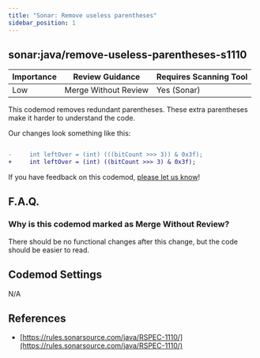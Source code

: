 ```yaml
---
title: "Sonar: Remove useless parentheses"
sidebar_position: 1
---
```


## sonar:java/remove-useless-parentheses-s1110

| Importance | Review Guidance      | Requires Scanning Tool |
|------------|----------------------|------------------------|
| Low        | Merge Without Review | Yes (Sonar)            |

This codemod removes redundant parentheses. These extra parentheses make it harder to understand the code.

Our changes look something like this:

```diff

-     int leftOver = (int) (((bitCount >>> 3)) & 0x3f);
+     int leftOver = (int) ((bitCount >>> 3) & 0x3f);

```

If you have feedback on this codemod, [please let us know](mailto:feedback@pixee.ai)!

## F.A.Q.

### Why is this codemod marked as Merge Without Review?

There should be no functional changes after this change, but the code should be easier to read. 

## Codemod Settings

N/A

## References

* [https://rules.sonarsource.com/java/RSPEC-1110/](https://rules.sonarsource.com/java/RSPEC-1110/)